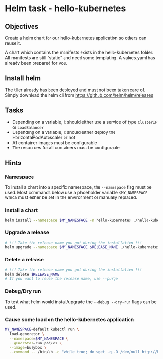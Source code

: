 # Helm task - hello-kubernetes

## Objectives

Create a helm chart for our hello-kubernetes application so others can reuse it.

A chart which contains the manifests exists in the hello-kubernetes folder.
All manifests are still "static" and need some templating.
A values.yaml has already been prepared for you.

## Install helm

The tiller already has been deployed and must not been taken care of.
Simply download the helm cli from https://github.com/helm/helm/releases 

## Tasks

- Depending on a variable, it should either use a service of type `ClusterIP` or `LoadBalancer`
- Depending on a variable, it should either deploy the HorizontalPodAutoscaler or not
- All container images must be configurable
- The resources for all containers must be configurable

## Hints

### Namespace

To install a chart into a specific namespace, the `--namespace` flag must be used.
Most commands below use a placeholder variable `$MY_NAMESPACE` which must either be set in the environment or manually replaced.

### Install a chart
```bash
helm install --namespace $MY_NAMESPACE -n hello-kubernetes ./hello-kubernetes
```

### Upgrade a release
```bash
# !!! Take the release name you got during the installation !!!
helm upgrade --namespace $MY_NAMESPACE $RELEASE_NAME ./hello-kubernetes
```

### Delete a release
```bash
# !!! Take the release name you got during the installation !!!
helm delete $RELEASE_NAME
# If you want to reuse the release name, use --purge
```

### Debug/Dry run
To test what helm would install/upgrade the `--debug --dry-run` flags can be used.

### Cause some load on the hello-kubernetes application

```bash
MY_NAMESPACE=default kubectl run \
  load-generator \
  --namespace=$MY_NAMESPACE \
  --generator=run-pod/v1 \
  --image=busybox \
  --command -- /bin/sh -c "while true; do wget -q -O /dev/null http://hello-kubernetes:8080; done"
```
